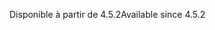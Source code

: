 <span data-ttu-id="d88f2-101">Disponible à partir de 4.5.2</span><span class="sxs-lookup"><span data-stu-id="d88f2-101">Available since 4.5.2</span></span>
